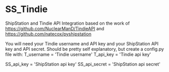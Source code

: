 # SS_Tindie
ShipStation and Tindie API Integration based on the work of https://github.com/NuclearManD/TindieAPI and https://github.com/natecox/pyshipstation

You will need your Tindie username and API key and your ShipStation API key and API secret.
Should be pretty self explanatory, but create a config.py file with:
T_username = 'Tindie username'
T_api_key = 'Tindie api key'

SS_api_key = 'ShipStation api key'
SS_api_secret = 'ShipStation api secret'
